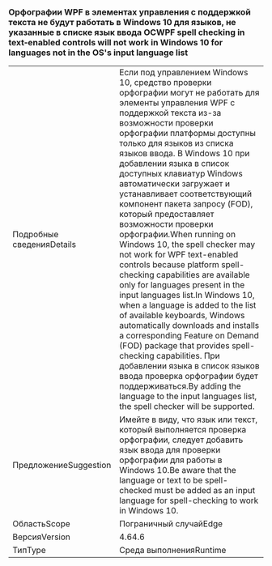 ### <a name="wpf-spell-checking-in-text-enabled-controls-will-not-work-in-windows-10-for-languages-not-in-the-oss-input-language-list"></a><span data-ttu-id="6e902-101">Орфографии WPF в элементах управления с поддержкой текста не будут работать в Windows 10 для языков, не указанные в списке язык ввода ОС</span><span class="sxs-lookup"><span data-stu-id="6e902-101">WPF spell checking in text-enabled controls will not work in Windows 10 for languages not in the OS's input language list</span></span>

|   |   |
|---|---|
|<span data-ttu-id="6e902-102">Подробные сведения</span><span class="sxs-lookup"><span data-stu-id="6e902-102">Details</span></span>|<span data-ttu-id="6e902-103">Если под управлением Windows 10, средство проверки орфографии могут не работать для элементы управления WPF с поддержкой текста из-за возможности проверки орфографии платформы доступны только для языков из списка языков ввода. В Windows 10 при добавлении языка в список доступных клавиатур Windows автоматически загружает и устанавливает соответствующий компонент пакета запросу (FOD), который предоставляет возможности проверки орфографии.</span><span class="sxs-lookup"><span data-stu-id="6e902-103">When running on Windows 10, the spell checker may not work for WPF text-enabled controls because platform spell-checking capabilities are available only for languages present in the input languages list.In Windows 10, when a language is added to the list of available keyboards, Windows automatically downloads and installs a corresponding Feature on Demand (FOD) package that provides spell-checking capabilities.</span></span> <span data-ttu-id="6e902-104">При добавлении языка в список языков ввода проверка орфографии будет поддерживаться.</span><span class="sxs-lookup"><span data-stu-id="6e902-104">By adding the language to the input languages list, the spell checker will be supported.</span></span>|
|<span data-ttu-id="6e902-105">Предложение</span><span class="sxs-lookup"><span data-stu-id="6e902-105">Suggestion</span></span>|<span data-ttu-id="6e902-106">Имейте в виду, что язык или текст, который выполняется проверка орфографии, следует добавить язык ввода для проверки орфографии для работы в Windows 10.</span><span class="sxs-lookup"><span data-stu-id="6e902-106">Be aware that the language or text to be spell-checked must be added as an input language for spell-checking to work in Windows 10.</span></span>|
|<span data-ttu-id="6e902-107">Область</span><span class="sxs-lookup"><span data-stu-id="6e902-107">Scope</span></span>|<span data-ttu-id="6e902-108">Пограничный случай</span><span class="sxs-lookup"><span data-stu-id="6e902-108">Edge</span></span>|
|<span data-ttu-id="6e902-109">Версия</span><span class="sxs-lookup"><span data-stu-id="6e902-109">Version</span></span>|<span data-ttu-id="6e902-110">4.6</span><span class="sxs-lookup"><span data-stu-id="6e902-110">4.6</span></span>|
|<span data-ttu-id="6e902-111">Тип</span><span class="sxs-lookup"><span data-stu-id="6e902-111">Type</span></span>|<span data-ttu-id="6e902-112">Среда выполнения</span><span class="sxs-lookup"><span data-stu-id="6e902-112">Runtime</span></span>|

